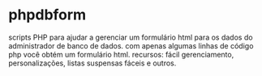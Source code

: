 # phpdbform
scripts PHP para ajudar a gerenciar um formulário html para os dados do administrador de banco de dados. com apenas algumas linhas de código php você obtém um formulário html. recursos: fácil gerenciamento, personalizações, listas suspensas fáceis e outros.
